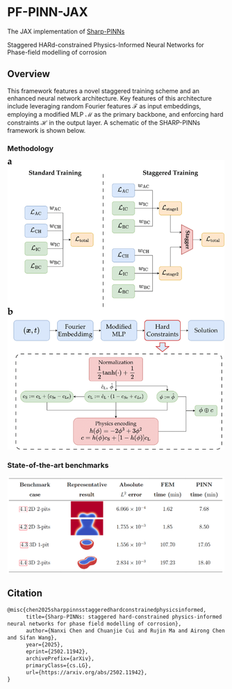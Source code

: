# PF-PINN-JAX


The JAX implementation of [Sharp-PINNs](https://github.com/NanxiiChen/sharp-pinns)


Staggered HARd-constrained Physics-Informed Neural Networks for Phase-field modelling of corrosion

## Overview

This framework features a novel staggered training scheme and an enhanced neural network architecture. Key features of this architecture include leveraging random Fourier features $\mathcal{F}$ as input embeddings, employing a modified MLP $\mathcal{M}$ as the primary backbone, and enforcing hard constraints $\mathcal{H}$ in the output layer. A schematic of the SHARP-PINNs framework is shown below.

### Methodology

<img src="./img/sharp-pinns-schematic.png" width="500">


### State-of-the-art benchmarks

<img src="./img/benchmarks.png" width="500">


## Citation

```
@misc{chen2025sharppinnsstaggeredhardconstrainedphysicsinformed,
      title={Sharp-PINNs: staggered hard-constrained physics-informed neural networks for phase field modelling of corrosion}, 
      author={Nanxi Chen and Chuanjie Cui and Rujin Ma and Airong Chen and Sifan Wang},
      year={2025},
      eprint={2502.11942},
      archivePrefix={arXiv},
      primaryClass={cs.LG},
      url={https://arxiv.org/abs/2502.11942}, 
}
```